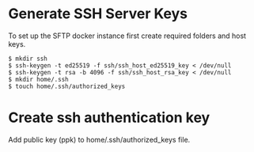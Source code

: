 # Generate SSH Server Keys 

To set up the SFTP docker instance first create required folders and host keys.

```
$ mkdir ssh
$ ssh-keygen -t ed25519 -f ssh/ssh_host_ed25519_key < /dev/null
$ ssh-keygen -t rsa -b 4096 -f ssh/ssh_host_rsa_key < /dev/null
$ mkdir home/.ssh
$ touch home/.ssh/authorized_keys
```

# Create ssh authentication key
Add public key (ppk) to home/.ssh/authorized_keys file.

